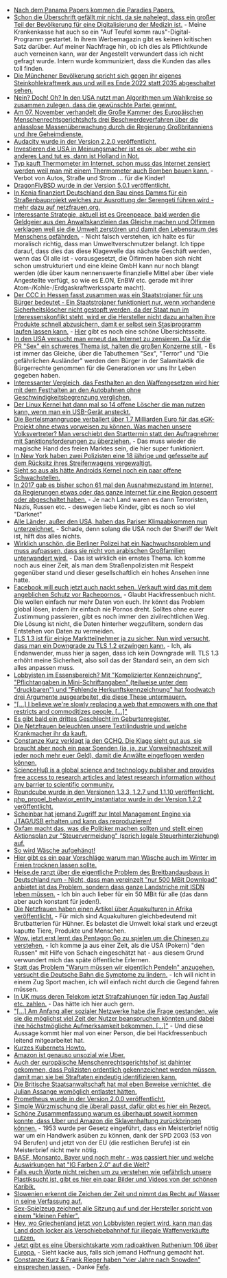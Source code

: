 * [Nach dem Panama Papers kommen die Paradies Papers.](https://projekte.sueddeutsche.de/paradisepapers/politik/das-ist-das-leak-e229478/)
* [Schon die Überschrift gefällt mir nicht, da sie nahelegt, dass ein großer Teil der Bevölkerung für eine Digitalisierung der Medizin ist.](https://www.heise.de/newsticker/meldung/Datenschutzbeauftragter-schlaegt-Guetesiegel-fuer-Gesundheits-Apps-vor-3879572.html) - Meine Krankenkasse hat auch so ein "Auf Teufel komm raus"-Digital-Programm gestartet. In ihrem Werbemagazin gibt es keinen kritischen Satz darüber. Auf meiner Nachfrage hin, ob ich dies als Pflichtkunde auch verneinen kann, war der Angestellt verwundert dass ich nicht gefragt wurde. Intern wurde kommuniziert, dass die Kunden das alles toll finden.
* [Die Münchener Bevölkerung spricht sich gegen ihr eigenes Steinkohlekraftwerk aus und will es Ende 2022 statt 2035 abgeschaltet sehen.](http://www.sonnenseite.com/de/politik/muenchner-stimmen-fuer-kohle-ausstieg.html)
* [Nein? Doch! Oh? In den USA nutzt man Algorithmen um Wahlkreise so zusammen zulegen, dass die gewünschte Partei gewinnt.](https://www.heise.de/newsticker/meldung/Computerisierte-Wahlmanipulation-Mit-Algorithmen-zum-perfekten-Wahlkreis-3874099.html)
* [Am 07. November verhandelt die Große Kammer des Europäischen Menschenrechtsgerichtshofs drei Beschwerdeverfahren über die anlasslose Massenüberwachung durch die Regierung Großbritanniens und ihre Geheimdienste.](https://www.ccc.de/de/updates/2017/egmr-hearing)
* [Audacity wurde in der Version 2.2.0 veröffentlicht.](https://www.pro-linux.de/news/1/25301/audacity-220-mit-neuen-themes-men%C3%BCs-und-logo.html)
* [Investieren die USA in Meinungsmacher ist es ok, aber wehe ein anderes Land tut es, dann ist Holland in Not.](https://blog.fefe.de/?ts=a4fee3e9)
* [Typ kauft Thermometer im Internet, schon muss das Internet zensiert werden weil man mit einem Thermometer auch Bomben bauen kann.](https://blog.fefe.de/?ts=a4fee28f) - Verbot von Autos, Straße und Strom ... für die Kinder!
* [DragonFlyBSD wurde in der Version 5.0.1 veröffentlicht.](https://www.phoronix.com/scan.php?page=news_item&px=DragonFly-BSD-5.0.1-Released)
* [In Kenia finanziert Deutschland den Bau eines Damms für ein Straßenbauprojekt welches zur Ausrottung der Serengeti führen wird - mehr dazu auf netzfrauen.org.](https://netzfrauen.org/2017/11/06/53548/)
* [Interessante Strategie, aktuell ist es Greenpeace, bald werden die Geldgeier aus den Anwaltskanzleien das Gleiche machen und Ölfirmen verklagen weil sie die Umwelt zerstören und damit den Lebensraum des Menschens gefährden.](https://www.heise.de/newsticker/meldung/Norwegen-Erderwaermung-koennte-gigantische-Klagewelle-ausloesen-3874094.html) - Nicht falsch verstehen, ich halte es für moralisch richtig, dass man Umweltverschmutzer belangt. Ich tippe darauf, dass dies das diese Klagewelle das nächste Geschäft werden, wenn das Öl alle ist - vorausgesetzt, die Ölfirmen haben sich nicht schon umstrukturiert und eine kleine GmbH kann nur noch blangt werden (die über kaum nennenswerte finanzielle Mittel aber über viele Angestellte verfügt, so wie es E.ON, EnBW etc. gerade mit ihrer Atom-/Kohle-/Erdgaskraftwerkssparte macht).
* [Der CCC in Hessen fasst zusammen was ein Staatstrojaner für uns Bürger bedeutet - Ein Staatstrojaner funktioniert nur, wenn vorhandene Sicherheitslöscher nicht gestopft werden, da der Staat nun im Interessenskonflikt steht, wird er die Hersteller nicht dazu anhalten ihre Produkte schnell abzusichern, damit er selbst sein Stasiprogramm laufen lassen kann.](https://www.ccc.de/de/updates/2017/hessentrojaner) - [Hier](https://www.hessentrojaner.de/) gibt es noch eine schöne Übersichtsseite.
* [In den USA versucht man erneut das Internet zu zensieren. Da für die PR "Sex" ein schweres Thema ist, halten die großen Konzerne still.](https://www.heise.de/newsticker/meldung/US-Gesetz-gegen-Sex-Anzeigen-Facebook-und-Google-geben-Widerstand-auf-3880822.html) - Es ist immer das Gleiche, über die Tabuthemen "Sex", "Terror" und "Die gefährlichen Ausländer" werden dem Bürger in der Salamitaktik die Bürgerrechte genommen für die Generationen vor uns Ihr Leben gegeben haben.
* [Interessanter Vergleich, das Festhalten an den Waffengesetzen wird hier mit dem Festhalten an den Autobahnen ohne Geschwindigkeitsbegrenzung verglichen.](https://tuxproject.de/blog/2017/11/lob-der-moerdermeuchelfreiheit/)
* [Der Linux Kernel hat dann mal so 14 offene Löscher die man nutzen kann, wenn man ein USB-Gerät ansteckt.](http://www.openwall.com/lists/oss-security/2017/11/06/8)
* [Die Bertelsmanngruppe verballert über 1,7 Milliarden Euro für das eGK-Projekt ohne etwas vorweisen zu können. Was machen unsere Volksvertreter? Man verschiebt den Starttermin statt den Auftragnehmer mit Sanktionsforderungen zu überziehen.](https://www.heise.de/newsticker/meldung/Elektronische-Gesundheitskarte-Starttermin-der-Online-Anbindung-verschoben-3881415.html) - Das muss wieder die magische Hand des freien Marktes sein, die hier super funktioniert.
* [In New York haben zwei Polizisten eine 18 jährige und gefesselte auf dem Rücksitz ihres Streifenwagens vergewaltigt.](http://edition.cnn.com/2017/10/31/us/nypd-detectives-rape-charges/index.html)
* [Sieht so aus als hätte Androids Kernel noch ein paar offene Schwachstellen.](https://pleasestopnamingvulnerabilities.com/)
* [In 2017 gab es bisher schon 61 mal den Ausnahmezustand im Internet, da Regierungen etwas oder das ganze Internet für eine Region gesperrt oder abgeschaltet haben.](https://www.heise.de/newsticker/meldung/Meinungsfreiheit-Unesco-ruegt-rasch-zunehmende-Internetsperren-3882962.html) - Je nach Land waren es dann Terroristen, Nazis, Russen etc. - deswegen liebe Kinder, gibt es noch so viel "Darknet"
* [Alle Länder, außer den USA, haben das Pariser Klimaabkommen nun unterzeichnet.](https://qz.com/1122371/cop23-syria-is-signing-the-paris-climate-agreement-leaving-the-us-alone-against-the-rest-of-the-world/) - Schade, denn solang die USA noch der Sheriff der Welt ist, hilft das alles nichts.
* [Wirklich unschön, die Berliner Polizei hat ein Nachwuchsproblem und muss aufpassen, dass sie nicht von arabischen Großfamilien unterwandert wird.](https://www.berliner-zeitung.de/berlin/polizei/polizeiakademie-das-problem-mit-dem-nachwuchs-28776610) - Das ist wirklich ein ernstes Thema. Ich komme noch aus einer Zeit, als man dem Straßenpolizisten mit Respekt gegenüber stand und dieser gesellschaftlich ein hohes Ansehen inne hatte.
* [Facebook will euch jetzt auch nackt sehen. Verkauft wird das mit dem angeblichen Schutz vor Rachepornos.](https://www.golem.de/news/facebook-nutzer-sollen-rachepornos-mit-nacktbildern-bekaempfen-1711-131024.html) - Glaubt Hackfressenbuch nicht. Die wollen einfach nur mehr Daten von euch. Ihr könnt das Problem global lösen, indem ihr einfach nie Pornos dreht. Solltes ohne eurer Zustimmung passieren, gibt es noch immer den zivilrechtlichen Weg. Die Lösung ist nicht, die Daten hinterher wegzufiltern, sondern das Entstehen von Daten zu vermeiden.
* [TLS 1.3 ist für einige Marktteilnehmer ja zu sicher. Nun wird versucht, dass man ein Downgrade zu TLS 1.2 erzwingen kann.](https://www.golem.de/news/middleboxen-tls-1-3-soll-sich-als-tls-1-2-verkleiden-1711-131018.html) - Ich, als Endanwender, muss hier ja sagen, dass ich kein Downgrade will. TLS 1.3 erhöht meine Sicherheit, also soll das der Standard sein, an dem sich alles anpassen muss.
* [Lobbyisten im Essensbereich? Mit "Komplizierter Kennzeichnung", "Pflichtangaben in Mini-Schriftangaben" (teilweise unter dem "druckbaren") und "Fehlende Herkunftskennzeichnung" hat foodwatch drei Argumente ausgearbeitet, die diese These untermauern.](https://www.foodwatch.org/de/presse/pressemitteilungen/foodwatch-analyse-zeigt-jahrelanges-politikversagen-naehrwerte-herkunftsangaben-oder-mini-schrift-kennzeichnungsvorgaben-unzureichend/)
* ["[...] I believe we're slowly replacing a web that empowers with one that restricts and commoditizes people. [...]"](https://www.neustadt.fr/essays/against-a-user-hostile-web/)
* [Es gibt bald ein drittes Geschlecht im Geburtenregister.](https://blog.fefe.de/?ts=a4fdcf5c)
* [Die Netzfrauen beleuchten unsere Textilindustrie und welche Krankmacher ihr da kauft.](https://netzfrauen.org/2017/11/08/clothes/)
* [Constanze Kurz verklagt ja den GCHQ. Die Klage sieht gut aus, sie braucht aber noch ein paar Spenden (ja, ja, zur Vorweihnachtszeit will jeder noch mehr euer Geld), damit die Anwälte eingeflogen werden können.](https://blog.fefe.de/?ts=a4fdfcae)
* [ScienceHuβ is a global science and technology publisher and provides free access to research articles and latest research information without any barrier to scientific community.](https://scihub.org/)
* [Roundcube wurde in den Versionen 1.3.3, 1.2.7 und 1.1.10 veröffentlicht.](https://roundcube.net/news/2017/11/08/security-updates-1.3.3-1.2.7-and-1.1.10)
* [php_propel_behavior_entity_instantiator wurde in der Version 1.2.2 veröffentlicht.](https://github.com/bazzline/php_propel_behavior_entity_instantiator/blob/1.2.2/CHANGELOG.md#122---released-at-08112017)
* [Scheinbar hat jemand Zugriff zur Intel Management Engine via JTAG/USB erhalten und kann das reproduzieren!](https://blog.fefe.de/?ts=a4fd3a36)
* [Oxfam macht das, was die Politiker machen sollten und stellt einen Aktionsplan zur "Steuervermeidung" (sprich legale Steuerhinterziehung) auf.](http://www.sonnenseite.com/de/zukunft/oxfam-stellt-aktionsplan-gegen-steuervermeidung-vor.html)
* [So wird Wäsche aufgehängt!](https://www.smarticular.net/waesche-schneller-und-ohne-knickfalte-trocknen/)
* [Hier gibt es ein paar Vorschläge warum man Wäsche auch im Winter im Freien trocknen lassen sollte.](https://www.smarticular.net/waesche-trocknen-draussen-winter-frost-sublimation-ohne-trockner-regen/)
* [Heise.de ranzt über die eigentliche Problem des Breitbandausbaus in Deutschland rum - Nicht, dass man vereinzelt "nur 500 MBit Download" anbietet ist das Problem, sondern dass ganze Landstriche mit ISDN leben müssen.](https://www.heise.de/newsticker/meldung/Kommentar-Breitband-Entwicklungsland-Deutschland-3886797.html) - Ich bin auch lieber für ein 50 MBit für alle (das dann aber auch konstant für jeden!).
* [Die Netzfrauen haben einen Artikel über Aquakulturen in Afrika veröffentlicht.](https://netzfrauen.org/2017/11/10/53598/) - Für mich sind Aquakulturen gleichbedeutend mit Brutbatterien für Hühner. Es belastet die Umwelt lokal stark und erzeugt kaputte Tiere, Produkte und Menschen.
* [Wow, jetzt erst lernt das Pentagon Go zu spielen um die Chinesen zu verstehen.](https://www.heise.de/tp/features/Das-Pentagon-lernt-Go-um-China-zu-verstehen-3884827.html) - Ich komme ja aus einer Zeit, als die USA (Pokern) "den Russen" mit Hilfe von Schach eingeschätzt hat - aus diesem Grund verwundert mich das späte öffentliche Erlernen.
* [Statt das Problem "Warum müssen wir eigentlich Pendeln" anzugehen, versucht die Deutsche Bahn die Symptome zu lindern.](https://www.golem.de/news/ideenzug-der-nahverkehr-soll-cool-werden-1711-131066.html) - Ich will nicht in einem Zug Sport machen, ich will einfach nicht durch die Gegend fahren müssen.
* [In UK muss deren Telekom jetzt Strafzahlungen für jeden Tag Ausfall etc. zahlen.](https://blog.fefe.de/?ts=a4fbbf29) - Das hätte ich hier auch gern.
* ["[...] Am Anfang aller sozialer Netzwerke habe die Frage gestanden, wie sie die möglichst viel Zeit der Nutzer beanspruchen könnten und dabei ihre höchstmögliche Aufmerksamkeit bekommen. [...]"](https://www.heise.de/newsticker/meldung/Ex-Facebook-Praesident-warnt-vor-Facebook-Co-3887208.html) - Und diese Aussage kommt hier mal von einer Person, die bei Hackfressenbuch leitend mitgearbeitet hat.
* [Kurzes Kubernets Howto.](https://opensource.com/article/17/11/getting-started-kubernetes)
* [Amazon ist genauso unsozial wie Uber.](https://www.heise.de/newsticker/meldung/Private-Fahrer-als-Paketboten-Amazon-Flex-kommt-nach-Berlin-3887326.html)
* [Auch der europäische Menschenrechtsgerichtshof ist dahinter gekommen, dass Polizisten ordentlich gekennzeichnet werden müssen, damit man sie bei Straftaten eindeutig identifizieren kann.](https://blog.fefe.de/?ts=a4fba4e4)
* [Die Britische Staatsanwaltschaft hat mal eben Beweise vernichtet, die Julian Assange womöglich entlastet hätten.](https://blog.fefe.de/?ts=a4fb2892)
* [Prometheus wurde in der Version 2.0.0 veröffentlicht.](https://prometheus.io/download/#prometheus)
* [Simple Würzmischung die überall passt, dafür gibt es hier ein Rezept.](https://www.smarticular.net/umami-gewuerz-selber-machen-vegan-vegetarisch-lebensmittel/)
* [Schöne Zusammenfassung warum es überhaupt soweit kommen konnte, dass Uber und Amazon die Sklavenhaltung zurückbringen können.](https://forum.golem.de/kommentare/wirtschaft/amazon-flex-private-fahrer-liefern-pakete-in-berlin-aus/nur-zur-erinnerung-wem-wir-diese-versklavung-des-arbeitsmarktes-zu-verdanken-haben/113596,4947369,4947369,read.html#msg-4947369) - 1953 wurde per Gesetz eingeführt, dass ein Meisterbrief nötig war um ein Handwerk asüben zu können, dank der SPD 2003 (53 von 94 Berufen) und jetzt von der EU (die restlichen Berufe) ist ein Meisterbrief nicht mehr nötig.
* [BASF, Monsanto, Bayer und noch mehr - was passiert hier und welche Auswirkungen hat "IG Farben 2.0" auf die Welt?](https://netzfrauen.org/2017/11/11/agent-orange/)
* [Falls euch Worte nicht reichen um zu verstehen wie gefährlich unsere Plastiksucht ist, gibt es hier ein paar Bilder und Videos von der schönen Karibik.](http://www.sonnenseite.com/de/umwelt/ueberall-plastik-diese-bilder-aus-der-karibik-tun-weh.html)
* [Slowenien erkennt die Zeichen der Zeit und nimmt das Recht auf Wasser in seine Verfassung auf.](https://netzfrauen.org/2017/11/11/53610/)
* [Sex-Spielzeug zeichnet alle Sitzung auf und der Hersteller spricht von einem "kleinen Fehler".](https://www.theverge.com/2017/11/10/16634442/lovense-sex-toy-spy-surveillance)
* [Hey, wo Griechenland jetzt von Lobbyisten regiert wird, kann man das Land doch locker als Verschiebebahnhof für illegale Waffenverkäufte nutzen.](https://www.heise.de/tp/features/Griechenland-Aufregung-im-Verteidigungsministerium-3888276.html)
* [Jetzt gibt es eine Übersichtskarte vom radioaktiven Ruthenium 106 über Europa.](https://netzfrauen.org/2017/11/12/ruthenium/) - Sieht kacke aus, falls sich jemand Hoffnung gemacht hat.
* [Constanze Kurz & Frank Rieger haben "vier Jahre nach Snowden" einsprechen lassen.](http://nowyouknow.eu/) - Danke [Fefe](https://blog.fefe.de/?ts=a4f9bd19).
